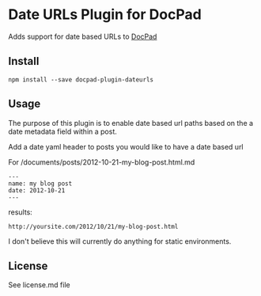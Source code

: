 # Date URLs Plugin for DocPad
Adds support for date based URLs to [DocPad](https://docpad.org)

## Install
```
npm install --save docpad-plugin-dateurls
```

## Usage
The purpose of this plugin is to enable date based url paths based on the a date metadata field within a post.

Add a date yaml header to posts you would like to have a date based url

For /documents/posts/2012-10-21-my-blog-post.html.md
```
---
name: my blog post
date: 2012-10-21
---
```

results:
```
http://yoursite.com/2012/10/21/my-blog-post.html
```

I don't believe this will currently do anything for static environments.

## License
See license.md file
